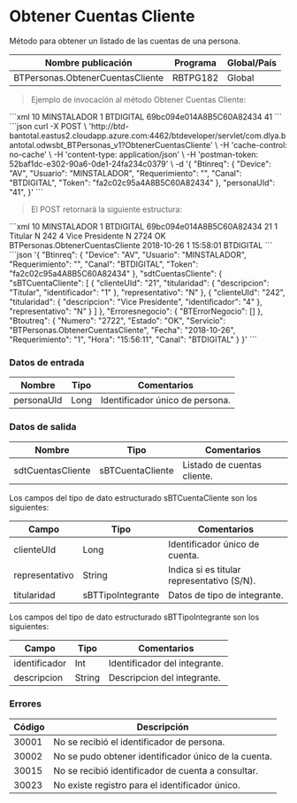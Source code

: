 # Obtener Cuentas Cliente 

Método para obtener un listado de las cuentas de una persona. 

Nombre publicación | Programa | Global/País 
--------- | ----------- | ----------- 
BTPersonas.ObtenerCuentasCliente | RBTPG182 | Global 

> Ejemplo de invocación al método Obtener Cuentas Cliente: 

<code-group> 
<code-block title="XML" active> 
```xml 
<soapenv:Envelope xmlns:soapenv="http://schemas.xmlsoap.org/soap/envelope/" xmlns:bts="http://uy.com.dlya.bantotal/BTSOA/"> 
   <soapenv:Header/> 
   <soapenv:Body> 
      <bts:BTPersonas.ObtenerCuentasCliente> 
         <bts:Btinreq> 
            <bts:Device>10</bts:Device> 
            <bts:Usuario>MINSTALADOR</bts:Usuario> 
            <bts:Requerimiento>1</bts:Requerimiento> 
            <bts:Canal>BTDIGITAL</bts:Canal> 
            <bts:Token>69bc094e014A8B5C60A82434</bts:Token> 
         </bts:Btinreq> 
         <bts:personaUId>41</bts:personaUId> 
      </bts:BTPersonas.ObtenerCuentasCliente> 
   </soapenv:Body> 
</soapenv:Envelope> 
``` 
</code-block> 

<code-block title="JSON"> 
```json 
curl -X POST \ 
  'http://btd-bantotal.eastus2.cloudapp.azure.com:4462/btdeveloper/servlet/com.dlya.bantotal.odwsbt_BTPersonas_v1?ObtenerCuentasCliente' \ 
  -H 'cache-control: no-cache' \ 
  -H 'content-type: application/json' \ 
  -H 'postman-token: 52baf1dc-e302-90a6-0de1-24fa234c0379' \ 
  -d '{ 
	"Btinreq": { 
		"Device": "AV", 
		"Usuario": "MINSTALADOR", 
		"Requerimiento": "", 
		"Canal": "BTDIGITAL", 
		"Token": "fa2c02c95a4A8B5C60A82434" 
	}, 
	"personaUId": "41", 
}' 
``` 
</code-block> 
</code-group> 

> El POST retornará la siguiente estructura: 

<code-group> 
<code-block title="XML" active> 
```xml 
<SOAP-ENV:Envelope xmlns:SOAP-ENV="http://schemas.xmlsoap.org/soap/envelope/" xmlns:xsd="http://www.w3.org/2001/XMLSchema" xmlns:SOAP-ENC="http://schemas.xmlsoap.org/soap/encoding/" xmlns:xsi="http://www.w3.org/2001/XMLSchema-instance"> 
   <SOAP-ENV:Body> 
      <BTPersonas.ObtenerCuentasClienteResponse xmlns="http://uy.com.dlya.bantotal/BTSOA/"> 
         <Btinreq> 
            <Device>10</Device> 
            <Usuario>MINSTALADOR</Usuario> 
            <Requerimiento>1</Requerimiento> 
            <Canal>BTDIGITAL</Canal> 
            <Token>69bc094e014A8B5C60A82434</Token> 
         </Btinreq> 
         <sdtCuentasCliente> 
            <sBTCuentaCliente> 
               <clienteUId>21</clienteUId> 
               <titularidad> 
                  <identificador>1</identificador> 
                  <descripcion>Titular</descripcion> 
               </titularidad> 
               <representativo>N</representativo> 
            </sBTCuentaCliente> 
            <sBTCuentaCliente> 
               <clienteUId>242</clienteUId> 
               <titularidad> 
                  <identificador>4</identificador> 
                  <descripcion>Vice Presidente</descripcion> 
               </titularidad> 
               <representativo>N</representativo> 
            </sBTCuentaCliente> 
         </sdtCuentasCliente> 
         <Erroresnegocio></Erroresnegocio> 
         <Btoutreq> 
            <Numero>2724</Numero> 
            <Estado>OK</Estado> 
            <Servicio>BTPersonas.ObtenerCuentasCliente</Servicio> 
            <Fecha>2018-10-26</Fecha> 
            <Requerimiento>1</Requerimiento> 
            <Hora>15:58:01</Hora> 
            <Canal>BTDIGITAL</Canal> 
         </Btoutreq> 
      </BTPersonas.ObtenerCuentasClienteResponse> 
   </SOAP-ENV:Body> 
</SOAP-ENV:Envelope> 
``` 
</code-block> 

<code-block title="JSON"> 
```json 
'{ 
	"Btinreq": { 
		"Device": "AV", 
		"Usuario": "MINSTALADOR", 
		"Requerimiento": "", 
		"Canal": "BTDIGITAL", 
		"Token": "fa2c02c95a4A8B5C60A82434" 
	}, 
    "sdtCuentasCliente": { 
        "sBTCuentaCliente": [ { 
            "clienteUId": "21", 
            "titularidad": { 
               "descripcion": "Titular", 
               "identificador": "1" 
            }, 
            "representativo": "N" 
         }, 
         { 
            "clienteUId": "242", 
            "titularidad": { 
               "descripcion": "Vice Presidente", 
               "identificador": "4" 
            }, 
            "representativo": "N" 
         } ] 
    }, 
    "Erroresnegocio": { 
        "BTErrorNegocio": [] 
    }, 
    "Btoutreq": { 
        "Numero": "2722", 
        "Estado": "OK", 
        "Servicio": "BTPersonas.ObtenerCuentasCliente", 
        "Fecha": "2018-10-26", 
        "Requerimiento": "1", 
        "Hora": "15:56:11", 
        "Canal": "BTDIGITAL" 
    } 
}' 
``` 
</code-block> 
</code-group> 

### Datos de entrada 

Nombre | Tipo | Comentarios 
--------- | ----------- | ----------- 
personaUId | Long | Identificador único de persona. 

### Datos de salida 

Nombre | Tipo | Comentarios 
--------- | ----------- | ----------- 
sdtCuentasCliente | sBTCuentaCliente | Listado de cuentas cliente. 

Los campos del tipo de dato estructurado sBTCuentaCliente son los siguientes: 

Campo | Tipo | Comentarios 
--------- | ----------- | ----------- 
clienteUId | Long | Identificador único de cuenta. 
representativo | String | Indica si es titular representativo (S/N). 
titularidad | sBTTipoIntegrante | Datos de tipo de integrante. 

Los campos del tipo de dato estructurado sBTTipoIntegrante son los siguientes: 

Campo | Tipo | Comentarios 
--------- | ----------- | ----------- 
identificador | Int | Identificador del integrante. 
descripcion | String | Descripcion del integrante. 

### Errores 

Código | Descripción 
--------- | ----------- 
30001 | No se recibió el identificador de persona. 
30002 | No se pudo obtener identificador único de la cuenta. 
30015 | No se recibió identificador de cuenta a consultar. 
30023 | No existe registro para el identificador único. 

 
